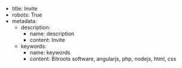 - title: Invite
- robots: True
- metadata:
    - description:
        - name: description
        - content: Invite
    - keywords: 
        - name: keywords
        - content: Bitroots software, angularjs, php, nodejs, html, css